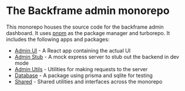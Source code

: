 # The Backframe admin monorepo

This monorepo houses the source code for the backframe admin dashboard. It uses [pnpm](https://pnpm.io) as the package manager and turborepo. It includes the following apps and packages:

- [Admin UI](apps/ui/) - A React app containing the actual UI
- [Admin Stub](apps/stub) - A mock express server to stub out the backend in dev mode
- [Admin Utils](packages/admin-utils/) - Utilities for making requests to the server
- [Database](packages/database/) - A package using prisma and sqlite for testing
- [Shared](packages/shared/) - Shared utilities and interfaces across the monorepo
